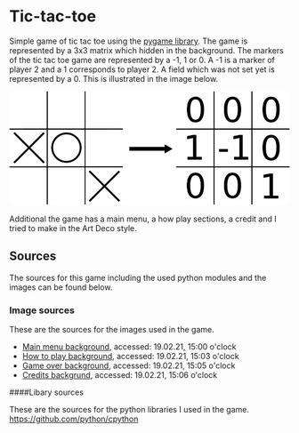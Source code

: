 # Tic-tac-toe
Simple game of tic tac toe using the [pygame library](https://www.pygame.org/docs/). The game is represented by a 3x3 matrix which hidden in the background. The markers of the tic tac toe game are represented by a -1, 1 or 0. A -1 is a marker of player 2 and a 1 corresponds to player 2. A field which was not set yet is represented by a 0. This is illustrated in the image below. 

![Infor for the image](/images/github_image.png)

Additional the game has a main menu, a how play sections, a credit and I tried to make in the Art Deco style.

## Sources

The sources for this game including the used python modules and the images can be found below.

### Image sources

These are the sources for the images used in the game.<br>
- [Main menu background](https://wallpapercave.com/wp/wp2468562.jpg), accessed: 19.02.21, 15:00 o'clock <br>
- [How to play background](https://www.amazon.co.uk/Bilderwelten-Non-woven-wallpaper-Landscape-Format/dp/B0842NGV5N), accessed: 19.02.21, 15:03 o'clock <br>
- [Game over background](https://www.miltonandking.com/product/leopard-wallpaper/), accessed: 19.02.21, 15:05 o'clock <br>
- [Credits backgrund](https://www.photomural.com/artdeco.html#/), accessed: 19.02.21, 15:06 o'clock <br>

####Libary sources

These are the sources for the python libraries I used in the game.<br>
https://github.com/python/cpython
